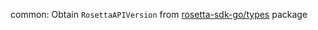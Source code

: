 common: Obtain `RosettaAPIVersion` from [rosetta-sdk-go/types] package

[rosetta-sdk-go/types]:
  https://pkg.go.dev/github.com/coinbase/rosetta-sdk-go/types#pkg-constants
